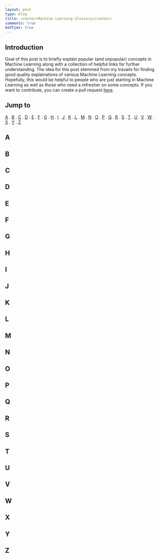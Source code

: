 ```yaml
---
layout: post
type: blog
title: <center>Machine Learning Glossary</center>
comments: true
mathjax: true
---
```


## Introduction
Goal of this post is to briefly explain popular (and unpopular) concepts in Machine Learning along with a collection of helpful links for further understanding. The idea for this post stemmed from my travails for finding good quality explainations of various Machine Learning concepts. Hopefully, this would be helpful to people who are just starting in Machine Learning as well as those who need a refresher on some concepts. If you want to contribute, you can create a pull request [here](https://github.com/rishabhmisra/rishabhmisra.github.io/edit/master/_posts/2018-12-12-Machine-Learning-Glossary.md).

## Jump to
[A](#A) . [B](#B) . [C](#C) . [D](#D) . [E](#E) . [F](#F) . [G](#G) . [H](#H) . [I](#I) . [J](#J) . [K](#K) . [L](#L) . [M](#M) . [N](#N) . [O](#O) . [P](#P) . [Q](#Q) . [R](#R) . [S](#S) . [T](#T) . [U](#U) . [V](#V) . [W](#W) . [X](#X) . [Y](#Y) . [Z](#Z)

## A<a name="A"></a>

## B<a name="B"></a>

## C<a name="C"></a>

## D<a name="D"></a>

## E<a name="E"></a>

## F<a name="F"></a>

## G<a name="G"></a>

## H<a name="H"></a>

## I<a name="I"></a>

## J<a name="J"></a>

## K<a name="K"></a>

## L<a name="L"></a>

## M<a name="M"></a>

## N<a name="N"></a>

## O<a name="O"></a>

## P<a name="P"></a>

## Q<a name="Q"></a>

## R<a name="R"></a>

## S<a name="S"></a>

## T<a name="T"></a>

## U<a name="U"></a>

## V<a name="V"></a>

## W<a name="W"></a>

## X<a name="X"></a>

## Y<a name="Y"></a>

## Z<a name="Z"></a>
